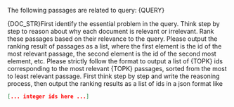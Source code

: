 The following passages are related to query: {QUERY}

{DOC_STR}First identify the essential problem in the query.
Think step by step to reason about why each document is relevant or irrelevant.
Rank these passages based on their relevance to the query.
Please output the ranking result of passages as a list, where the first element is the id of the most relevant passage, the second element is the id of the second most element, etc.
Please strictly follow the format to output a list of {TOPK} ids corresponding to the most relevant {TOPK} passages, sorted from the most to least relevant passage. First think step by step and write the reasoning process, then output the ranking results as a list of ids in a json format like

```json
[... integer ids here ...]
```